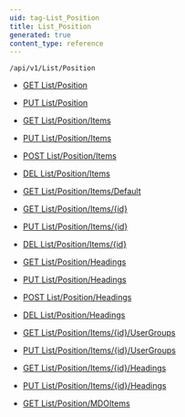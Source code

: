 ```yaml
---
uid: tag-List_Position
title: List_Position
generated: true
content_type: reference
---
```


```http
/api/v1/List/Position
```




* [GET List/Position](v1PositionList_GetListDefinition.md)

* [PUT List/Position](v1PositionList_SetListDefinition.md)

* [GET List/Position/Items](v1PositionList_GetAll.md)

* [PUT List/Position/Items](v1PositionList_PutAllPosition.md)

* [POST List/Position/Items](v1PositionList_PostPosition.md)

* [DEL List/Position/Items](v1PositionList_DeleteAllPosition.md)

* [GET List/Position/Items/Default](v1PositionList_CreateDefaultPosition.md)

* [GET List/Position/Items/{id}](v1PositionList_GetPosition.md)

* [PUT List/Position/Items/{id}](v1PositionList_PutPosition.md)

* [DEL List/Position/Items/{id}](v1PositionList_DeletePosition.md)

* [GET List/Position/Headings](v1PositionList_GetPositionHeadings.md)

* [PUT List/Position/Headings](v1PositionList_PutPositionHeadings.md)

* [POST List/Position/Headings](v1PositionList_PostPositionHeading.md)

* [DEL List/Position/Headings](v1PositionList_DeletePositionHeadings.md)

* [GET List/Position/Items/{id}/UserGroups](v1PositionList_GetPositionUserGroupsForListItem.md)

* [PUT List/Position/Items/{id}/UserGroups](v1PositionList_PutPositionUserGroupsForListItem.md)

* [GET List/Position/Items/{id}/Headings](v1PositionList_GetPositionHeadingsForListItem.md)

* [PUT List/Position/Items/{id}/Headings](v1PositionList_PutPositionHeadingsForListItem.md)

* [GET List/Position/MDOItems](v1PositionList_GetMDOList.md)